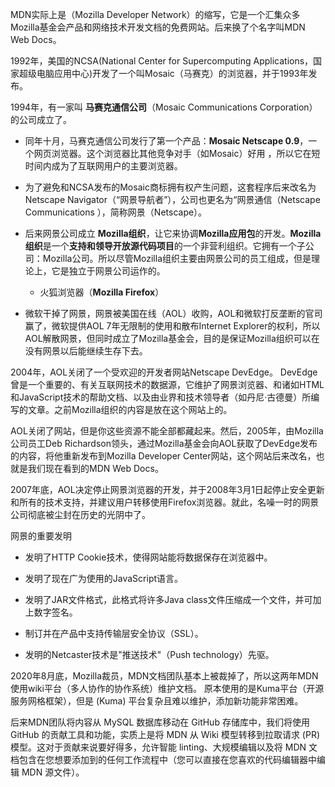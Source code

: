 MDN实际上是（Mozilla Developer Network）的缩写，它是一个汇集众多Mozilla基金会产品和网络技术开发文档的免费网站。后来换了个名字叫MDN Web Docs。

1992年，美国的NCSA(National Center for Supercomputing Applications，国家超级电脑应用中心)开发了一个叫Mosaic（马赛克）的浏览器，并于1993年发布。

1994年，有一家叫 **马赛克通信公司**（Mosaic Communications Corporation）的公司成立了。

-  同年十月，马赛克通信公司发行了第一个产品：**Mosaic Netscape 0.9**，一个网页浏览器。这个浏览器比其他竞争对手（如Mosaic）好用 ，所以它在短时间内成为了互联网用户的主要浏览器。

- 为了避免和NCSA发布的Mosaic商标拥有权产生问题，这套程序后来改名为Netscape Navigator（“网景导航者”），公司也更名为“网景通信（Netscape Communications ），简称网景（Netscape）。

- 后来网景公司成立 **Mozilla组织**，让它来协调**Mozilla应用包**的开发。**Mozilla组织**是一个**支持和领导开放源代码项目**的一个非营利组织。它拥有一个子公司：Mozilla公司。所以尽管Mozilla组织主要由网景公司的员工组成，但是理论上，它是独立于网景公司运作的。

	- 火狐浏览器（**Mozilla Firefox**）

- 微软干掉了网景，网景被美国在线（AOL）收购，AOL和微软打反垄断的官司赢了，微软提供AOL 7年无限制的使用和散布Internet Explorer的权利，所以AOL解散网景，但同时成立了Mozilla基金会，目的是保证Mozilla组织可以在没有网景以后能继续生存下去。

2004年，AOL关闭了一个受欢迎的开发者网站Netscape DevEdge。  DevEdge曾是一个重要的、有关互联网技术的数据源，它维护了网景浏览器、和诸如HTML和JavaScript技术的帮助文档、以及由业界和技术领导者（如丹尼·古德曼）所编写的文章。之前Mozilla组织的内容是放在这个网站上的。

AOL关闭了网站，但是你这些资源不能全部都藏起来。然后，2005年，由Mozilla公司员工Deb Richardson领头，通过Mozilla基金会向AOL获取了DevEdge发布的内容，将他重新发布到Mozilla Developer Center网站，这个网站后来改名，也就是我们现在看到的MDN Web Docs。

2007年底，AOL决定停止网景浏览器的开发，并于2008年3月1日起停止安全更新和所有的技术支持，并建议用户转移使用Firefox浏览器。就此，名噪一时的网景公司彻底被尘封在历史的光阴中了。

网景的重要发明
-   发明了HTTP Cookie技术，使得网站能将数据保存在浏览器中。

-   发明了现在广为使用的JavaScript语言。

-   发明了JAR文件格式，此格式将许多Java class文件压缩成一个文件，并可加上数字签名。

-   制订并在产品中支持传输层安全协议（SSL）。

-   发明的Netcaster技术是"推送技术"（Push technology）先驱。

  
  2020年8月底，Mozilla裁员，MDN文档团队基本上被裁掉了，所以这两年MDN使用wiki平台（多人协作的协作系统）维护文档。
  原本使用的是Kuma平台（开源服务网格框架），但是 (Kuma) 平台复杂且难以维护，添加新功能非常困难。
  
  后来MDN团队将内容从 MySQL 数据库移动在 GitHub 存储库中，我们将使用 GitHub 的贡献工具和功能，实质上是将 MDN 从 Wiki 模型转移到拉取请求 (PR) 模型。这对于贡献来说要好得多，允许智能 linting、大规模编辑以及将 MDN 文档包含在您想要添加到的任何工作流程中（您可以直接在您喜欢的代码编辑器中编辑 MDN 源文件）。
  
 